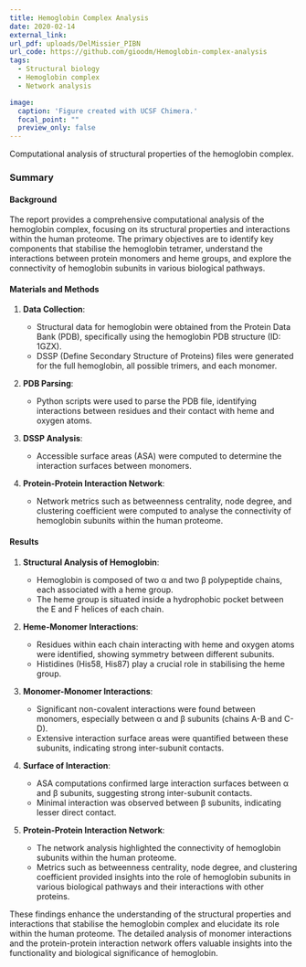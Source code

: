 ```yaml
---
title: Hemoglobin Complex Analysis
date: 2020-02-14
external_link: 
url_pdf: uploads/DelMissier_PIBN
url_code: https://github.com/gioodm/Hemoglobin-complex-analysis
tags:
  - Structural biology
  - Hemoglobin complex
  - Network analysis

image:
  caption: 'Figure created with UCSF Chimera.'
  focal_point: ""
  preview_only: false
---
```


Computational analysis of structural properties of the hemoglobin complex.  

### Summary

#### **Background**
   The report provides a comprehensive computational analysis of the hemoglobin complex, focusing on its structural properties and interactions within the human proteome. The primary objectives are to identify key components that stabilise the hemoglobin tetramer, understand the interactions between protein monomers and heme groups, and explore the connectivity of hemoglobin subunits in various biological pathways.

#### **Materials and Methods**
   1. **Data Collection**:
      - Structural data for hemoglobin were obtained from the Protein Data Bank (PDB), specifically using the hemoglobin PDB structure (ID: 1GZX).
      - DSSP (Define Secondary Structure of Proteins) files were generated for the full hemoglobin, all possible trimers, and each monomer.

   2. **PDB Parsing**:
      - Python scripts were used to parse the PDB file, identifying interactions between residues and their contact with heme and oxygen atoms.

   3. **DSSP Analysis**:
      - Accessible surface areas (ASA) were computed to determine the interaction surfaces between monomers.

   4. **Protein-Protein Interaction Network**:
      - Network metrics such as betweenness centrality, node degree, and clustering coefficient were computed to analyse the connectivity of hemoglobin subunits within the human proteome.

#### **Results**
   1. **Structural Analysis of Hemoglobin**:
      - Hemoglobin is composed of two α and two β polypeptide chains, each associated with a heme group.
      - The heme group is situated inside a hydrophobic pocket between the E and F helices of each chain.

   2. **Heme-Monomer Interactions**:
      - Residues within each chain interacting with heme and oxygen atoms were identified, showing symmetry between different subunits.
      - Histidines (His58, His87) play a crucial role in stabilising the heme group.

   3. **Monomer-Monomer Interactions**:
      - Significant non-covalent interactions were found between monomers, especially between α and β subunits (chains A-B and C-D).
      - Extensive interaction surface areas were quantified between these subunits, indicating strong inter-subunit contacts.

   4. **Surface of Interaction**:
      - ASA computations confirmed large interaction surfaces between α and β subunits, suggesting strong inter-subunit contacts.
      - Minimal interaction was observed between β subunits, indicating lesser direct contact.

   5. **Protein-Protein Interaction Network**:
      - The network analysis highlighted the connectivity of hemoglobin subunits within the human proteome.
      - Metrics such as betweenness centrality, node degree, and clustering coefficient provided insights into the role of hemoglobin subunits in various biological pathways and their interactions with other proteins.

   These findings enhance the understanding of the structural properties and interactions that stabilise the hemoglobin complex and elucidate its role within the human proteome. The detailed analysis of monomer interactions and the protein-protein interaction network offers valuable insights into the functionality and biological significance of hemoglobin.
